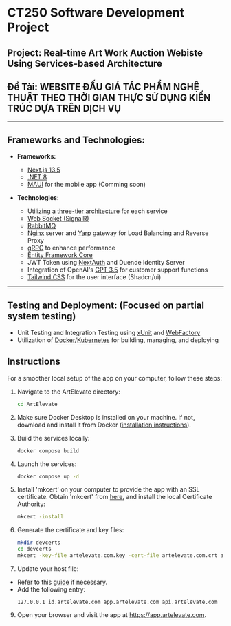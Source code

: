 # CT250 Software Development Project

## Project: **Real-time Art Work Auction Webiste Using Services-based Architecture**
## Đề Tài: **WEBSITE ĐẤU GIÁ TÁC PHẨM NGHỆ THUẬT THEO THỜI GIAN THỰC SỬ DỤNG KIẾN TRÚC DỰA TRÊN DỊCH VỤ**

---

## Frameworks and Technologies:

- **Frameworks:**
  - [Next.js 13.5](https://nextjs.org/)
  - [.NET 8](https://dotnet.microsoft.com/)
  - [MAUI](https://github.com/dotnet/maui) for the mobile app (Comming soon)

- **Technologies:**
  - Utilizing a [three-tier architecture](https://www.ibm.com/topics/three-tier-architecture) for each service
  - [Web Socket (SignalR)](https://dotnet.microsoft.com/apps/aspnet/real-time)
  - [RabbitMQ](https://www.rabbitmq.com/)
  - [Nginx](https://nginx.org/) server and [Yarp](https://github.com/microsoft/reverse-proxy) gateway for Load Balancing and Reverse Proxy
  - [gRPC](https://grpc.io/) to enhance performance
  - [Entity Framework Core](https://docs.microsoft.com/en-us/ef/core/)
  - JWT Token using [NextAuth](https://next-auth.js.org/) and Duende Identity Server
  - Integration of OpenAI's [GPT 3.5](https://openai.com/) for customer support functions
  - [Tailwind CSS](https://tailwindcss.com/) for the user interface (Shadcn/ui)

---

## Testing and Deployment: (Focused on partial system testing)

- Unit Testing and Integration Testing using [xUnit](https://xunit.net/) and [WebFactory](https://learn.microsoft.com/en-us/aspnet/core/test/integration-tests?view=aspnetcore-7.0)
- Utilization of [Docker](https://www.docker.com/)/[Kubernetes](https://kubernetes.io/) for building, managing, and deploying

## Instructions
For a smoother local setup of the app on your computer, follow these steps:

1. Navigate to the ArtElevate directory:
   ```zsh
   cd ArtElevate
   ```

3. Make sure Docker Desktop is installed on your machine. If not, download and install it from Docker ([installation instructions](https://docs.docker.com/desktop/)).

4. Build the services locally:
   ```zsh
   docker compose build
   ```

5. Launch the services:
   ```zsh
   docker compose up -d
   ```

6. Install 'mkcert' on your computer to provide the app with an SSL certificate. Obtain 'mkcert' from [here](https://github.com/FiloSottile/mkcert), and install the local Certificate Authority:
   ```zsh
   mkcert -install
   ```

7. Generate the certificate and key files:
   ```zsh
   mkdir devcerts
   cd devcerts
   mkcert -key-file artelevate.com.key -cert-file artelevate.com.crt app.artelevate.com api.artelevate.com id.artelevate.com
   ```

8. Update your host file:
  - Refer to this [guide](https://phoenixnap.com/kb/how-to-edit-hosts-file-in-windows-mac-or-linux) if necessary.
  - Add the following entry:
    ```
    127.0.0.1 id.artelevate.com app.artelevate.com api.artelevate.com
    ```

9. Open your browser and visit the app at https://app.artelevate.com.